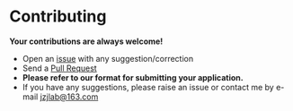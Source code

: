 # Contributing

**Your contributions are always welcome!**

-   Open an [issue](https://github.com/Jwindler/Assembly_tools/issues) with any suggestion/correction
-   Send a [Pull Request](https://github.com/Jwindler/Assembly_tools/pulls)
-   **Please refer to our format for submitting your application.**
-   If you have any suggestions, please raise an issue or contact me by e-mail jzjlab@163.com
